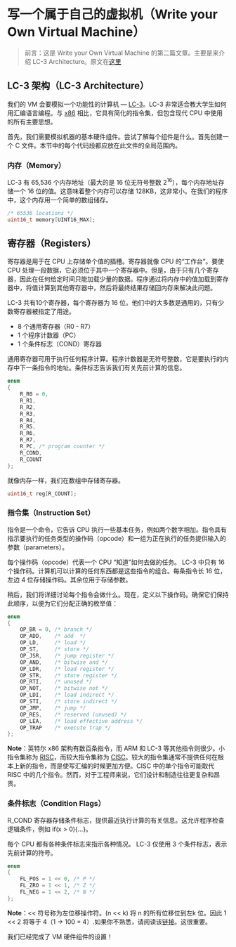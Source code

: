 # 写一个属于自己的虚拟机（Write your Own Virtual Machine）

> 前言：这是 Write your Own Virtual Machine 的第二篇文章。主要是来介绍 LC-3 Architecture。原文在[这里](https://justinmeiners.github.io/lc3-vm/)



## LC-3 架构（LC-3 Architecture）

我们的 VM 会要模拟一个功能性的计算机 — [LC-3](https://en.wikipedia.org/wiki/LC-3)。LC-3 非常适合教大学生如何用汇编语言编程。与 [x86](http://ref.x86asm.net/coder64.html) 相比，它具有简化的指令集，但包含现代 CPU 中使用的所有主要思想。



首先，我们需要模拟机器的基本硬件组件。尝试了解每个组件是什么。首先创建一个 C 文件。本节中的每个代码段都应放在此文件的全局范围内。



### 内存（Memory）



LC-3 有 65,536 个内存地址（最大的是 16 位无符号整数 $2^{16}$），每个内存地址存储一个 16 位的值。这意味着整个内存可以存储 128KB，这非常小。在我们的程序中，这个内存用一个简单的数组储存。



``` c
/* 65536 locations */
uint16_t memory[UINT16_MAX];
```



## 寄存器（Registers）



寄存器是用于在 CPU 上存储单个值的插槽。寄存器就像 CPU 的“工作台”。要使 CPU 处理一段数据，它必须位于其中一个寄存器中。但是，由于只有几个寄存器，因此在任何给定时间只能加载少量的数据。程序通过将内存中的值加载到寄存器中，将值计算到其他寄存器中，然后将最终结果存储回内存来解决此问题。



LC-3 共有10个寄存器，每个寄存器为 16 位。他们中的大多数是通用的，只有少数寄存器被指定了用途。



+ 8 个通用寄存器（R0 - R7）
+ 1 个程序计数器（PC）
+ 1 个条件标志（COND）寄存器



通用寄存器可用于执行任何程序计算。程序计数器是无符号整数，它是要执行的内存中下一条指令的地址。条件标志告诉我们有关先前计算的信息。



``` c
enum
{
    R_R0 = 0,
    R_R1,
    R_R2,
    R_R3,
    R_R4,
    R_R5,
    R_R6,
    R_R7,
    R_PC, /* program counter */
    R_COND,
    R_COUNT
};
```



就像内存一样，我们在数组中存储寄存器。

```c
uint16_t reg[R_COUNT];
```



### 指令集（Instruction Set）



指令是一个命令，它告诉 CPU 执行一些基本任务，例如两个数字相加。指令具有指示要执行的任务类型的操作码（opcode）和一组为正在执行的任务提供输入的参数（parameters）。



每个操作码（opcode）代表一个 CPU “知道”如何去做的任务。 LC-3 中只有 16 个操作码。计算机可以计算的任何东西都是这些指令的组合。每条指令长 16 位，左边 4 位存储操作码。其余位用于存储参数。



稍后，我们将详细讨论每个指令会做什么。现在，定义以下操作码。确保它们保持此顺序，以便为它们分配正确的枚举值：



```c
enum
{
    OP_BR = 0, /* branch */
    OP_ADD,    /* add  */
    OP_LD,     /* load */
    OP_ST,     /* store */
    OP_JSR,    /* jump register */
    OP_AND,    /* bitwise and */
    OP_LDR,    /* load register */
    OP_STR,    /* store register */
    OP_RTI,    /* unused */
    OP_NOT,    /* bitwise not */
    OP_LDI,    /* load indirect */
    OP_STI,    /* store indirect */
    OP_JMP,    /* jump */
    OP_RES,    /* reserved (unused) */
    OP_LEA,    /* load effective address */
    OP_TRAP    /* execute trap */
};
```



**Note**：英特尔 x86 架构有数百条指令，而 ARM 和 LC-3 等其他指令则很少。小指令集称为 [RISC](https://en.wikipedia.org/wiki/Reduced_instruction_set_computer)，而较大指令集称为 [CISC](https://en.wikipedia.org/wiki/Complex_instruction_set_computer)。较大的指令集通常不提供任何在根本上新的指令，而是使写汇编的时候更加方便。CISC 中的单个指令可能取代 RISC 中的几个指令。然而，对于工程师来说，它们设计和制造往往更复杂和昂贵。



### 条件标志（Condition Flags）



R_COND 寄存器存储条件标志，提供最近执行计算的有关信息。这允许程序检查逻辑条件，例如 if(x > 0){...}。



每个 CPU 都有各种条件标志来指示各种情况。 LC-3 仅使用 3 个条件标志，表示先前计算的符号。



```c
enum
{
    FL_POS = 1 << 0, /* P */
    FL_ZRO = 1 << 1, /* Z */
    FL_NEG = 1 << 2, /* N */
};
```



**Note**：<< 符号称为左位移操作符。(n << k) 将  n 的所有位移位到左k 位。因此 1 << 2 将等于 4（1 -> 100 = 4）.如果你不熟悉，请阅读该[链接](https://msdn.microsoft.com/en-us/library/336xbhcz.aspx)。这很重要。



我们已经完成了 VM 硬件组件的设置！
